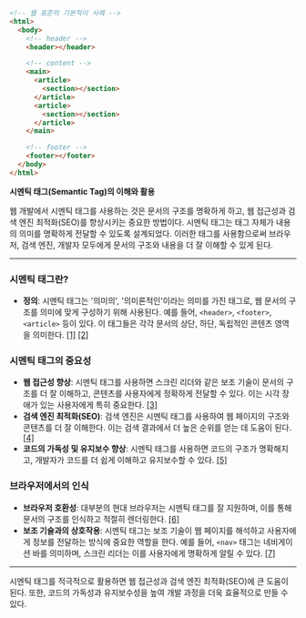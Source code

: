<!-- @format -->

```html
<!-- 웹 표준의 기본적이 사례 -->
<html>
  <body>
    <!-- header -->
    <header></header>

    <!-- content -->
    <main>
      <article>
        <section></section>
      </article>
      <article>
        <section></section>
      </article>
    </main>

    <!-- footer -->
    <footer></footer>
  </body>
</html>
```

**시멘틱 태그(Semantic Tag)의 이해와 활용**

웹 개발에서 시멘틱 태그를 사용하는 것은 문서의 구조를 명확하게 하고, 웹 접근성과 검색 엔진 최적화(SEO)를 향상시키는 중요한 방법이다. 시멘틱 태그는 태그 자체가 내용의 의미를 명확하게 전달할 수 있도록 설계되었다. 이러한 태그를 사용함으로써 브라우저, 검색 엔진, 개발자 모두에게 문서의 구조와 내용을 더 잘 이해할 수 있게 된다.

---

### 시멘틱 태그란?

- **정의**: 시멘틱 태그는 '의미의', '의미론적인'이라는 의미를 가진 태그로, 웹 문서의 구조를 의미에 맞게 구성하기 위해 사용된다. 예를 들어, `<header>`, `<footer>`, `<article>` 등이 있다. 이 태그들은 각각 문서의 상단, 하단, 독립적인 콘텐츠 영역을 의미한다. [[1]](https://coding-factory.tistory.com/883) [[2]](https://www.openads.co.kr/content/contentDetail?contsId=11964)

### 시멘틱 태그의 중요성

- **웹 접근성 향상**: 시멘틱 태그를 사용하면 스크린 리더와 같은 보조 기술이 문서의 구조를 더 잘 이해하고, 콘텐츠를 사용자에게 정확하게 전달할 수 있다. 이는 시각 장애가 있는 사용자에게 특히 중요한다. [[3]](https://babycoder05.tistory.com/entry/HTML-%EC%8B%9C%EB%A7%A8%ED%8B%B1-%ED%83%9C%EA%B7%B8%EB%A5%BC-%EC%82%AC%EC%9A%A9%ED%95%98%EB%8A%94-%EC%9D%B4%EC%9C%A0)
- **검색 엔진 최적화(SEO)**: 검색 엔진은 시멘틱 태그를 사용하여 웹 페이지의 구조와 콘텐츠를 더 잘 이해한다. 이는 검색 결과에서 더 높은 순위를 얻는 데 도움이 된다. [[4]](https://velog.io/@sean2337/Front-End-%EC%8B%9C%EB%A7%A8%ED%8B%B1-%ED%83%9C%EA%B7%B8%EB%A5%BC-%EC%99%9C-%EC%82%AC%EC%9A%A9%ED%95%98%EB%8A%94%EA%B0%80)
- **코드의 가독성 및 유지보수 향상**: 시멘틱 태그를 사용하면 코드의 구조가 명확해지고, 개발자가 코드를 더 쉽게 이해하고 유지보수할 수 있다. [[5]](https://seo.tbwakorea.com/blog/what-is-semantic-tag/)

### 브라우저에서의 인식

- **브라우저 호환성**: 대부분의 현대 브라우저는 시멘틱 태그를 잘 지원하며, 이를 통해 문서의 구조를 인식하고 적절히 렌더링한다. [[6]](https://www.openads.co.kr/content/contentDetail?contsId=11964)
- **보조 기술과의 상호작용**: 시멘틱 태그는 보조 기술이 웹 페이지를 해석하고 사용자에게 정보를 전달하는 방식에 중요한 역할을 한다. 예를 들어, `<nav>` 태그는 네비게이션 바를 의미하며, 스크린 리더는 이를 사용자에게 명확하게 알릴 수 있다. [[7]](https://velog.io/@outofearth/HTML5%EC%9D%98-%EC%8B%9C%EB%A7%A8%ED%8B%B1-%ED%83%9C%EA%B7%B8-%EC%9D%B4%ED%95%B4%ED%95%98%EA%B8%B0)

---

시멘틱 태그를 적극적으로 활용하면 웹 접근성과 검색 엔진 최적화(SEO)에 큰 도움이 된다. 또한, 코드의 가독성과 유지보수성을 높여 개발 과정을 더욱 효율적으로 만들 수 있다.
